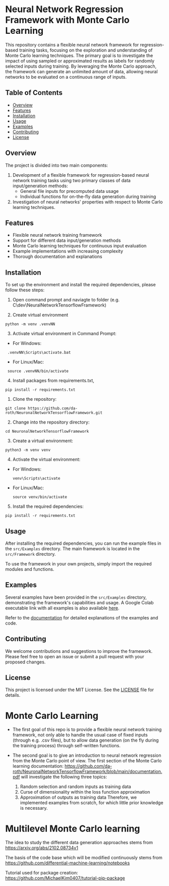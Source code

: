 # Neural Network Regression Framework with Monte Carlo Learning

This repository contains a flexible neural network framework for regression-based training tasks, focusing on the exploration and understanding of Monte Carlo learning techniques. The primary goal is to investigate the impact of using sampled or approximated results as labels for randomly selected inputs during training. By leveraging the Monte Carlo approach, the framework can generate an unlimited amount of data, allowing neural networks to be evaluated on a continuous range of inputs.

## Table of Contents

- [Overview](#overview)
- [Features](#features)
- [Installation](#installation)
- [Usage](#usage)
- [Examples](#examples)
- [Contributing](#contributing)
- [License](#license)

## Overview

The project is divided into two main components:
1. Development of a flexible framework for regression-based neural network training tasks using two primary classes of data input/generation methods:
   - General file inputs for precomputed data usage
   - Individual functions for on-the-fly data generation during training
2. Investigation of neural networks' properties with respect to Monte Carlo learning techniques.

## Features

- Flexible neural network training framework
- Support for different data input/generation methods
- Monte Carlo learning techniques for continuous input evaluation
- Example implementations with increasing complexity
- Thorough documentation and explanations

## Installation

To set up the environment and install the required dependencies, please follow these steps:

1. Open command prompt and naviagte to folder (e.g. C\dev\NeuralNetworkTensorflowFramework) 

2. Create virtual environment
```
python -m venv .venvNN
```
3. Activate virtual environment in Command Prompt:
- For Windows:
```
 .venvNN\Scripts\activate.bat
 ```
- For Linux/Mac:
```
 source .venvNN/bin/activate
 ```

4. Install packages from requirements.txt, 
```
pip install -r requirements.txt
```

1. Clone the repository:
```
git clone https://github.com/da-roth/NeuronalNetworkTensorflowFramework.git
```
2. Change into the repository directory:
```
cd NeuronalNetworkTensorflowFramework
```
3. Create a virtual environment:
```
python3 -m venv venv
```

4. Activate the virtual environment:
- For Windows:
  ```
  venv\Scripts\activate
  ```
- For Linux/Mac:
  ```
  source venv/bin/activate
  ```

5. Install the required dependencies:
```
pip install -r requirements.txt
```

## Usage

After installing the required dependencies, you can run the example files in the `src/Examples` directory. The main framework is located in the `src/Framework` directory.

To use the framework in your own projects, simply import the required modules and functions.

## Examples

Several examples have been provided in the `src/Examples` directory, demonstrating the framework's capabilities and usage. A Google Colab executable link with all examples is also available [here](https://github.com/da-roth/NeuronalNetworkTensorflowFramework/blob/main/src/Examples_Colab/CumulativeDensitiyFunction/ImplementationTogether.ipynb).

Refer to the [documentation](https://github.com/da-roth/NeuronalNetworkTensorflowFramework/blob/main/src/documentation.pdf) for detailed explanations of the examples and code.

## Contributing

We welcome contributions and suggestions to improve the framework. Please feel free to open an issue or submit a pull request with your proposed changes.

## License

This project is licensed under the MIT License. See the [LICENSE](LICENSE) file for details.




# Monte Carlo Learning

- The first goal of this repo is to provide a flexible neural network training framework, not only able to handle the usual case of fixed inputs (through e.g. .csv files), but to allow data generation (on the fly during the training process) through self-written functions. 

- The second goal is to give an introduction to neural network regression from the Monte Carlo point of view. The first section of the Monte Carlo learning documentation: https://github.com/da-roth/NeuronalNetworkTensorflowFramework/blob/main/documentation.pdf
will investigate the following three topics:
    1. Random selection and random inputs as training data
    2. Curse of dimensionality within the loss function approximation
    3. Approximation of outputs as training data
Therefore, we implemented examples from scratch, for which little prior knowledge is necessary.

# Multilevel Monte Carlo learning

The idea to study the different data generation approaches stems from
https://arxiv.org/abs/2102.08734v1

The basis of the code base which will be modified continuously stems from
https://github.com/differential-machine-learning/notebooks

Tutorial used for package creation:
https://github.com/MichaelKim0407/tutorial-pip-package